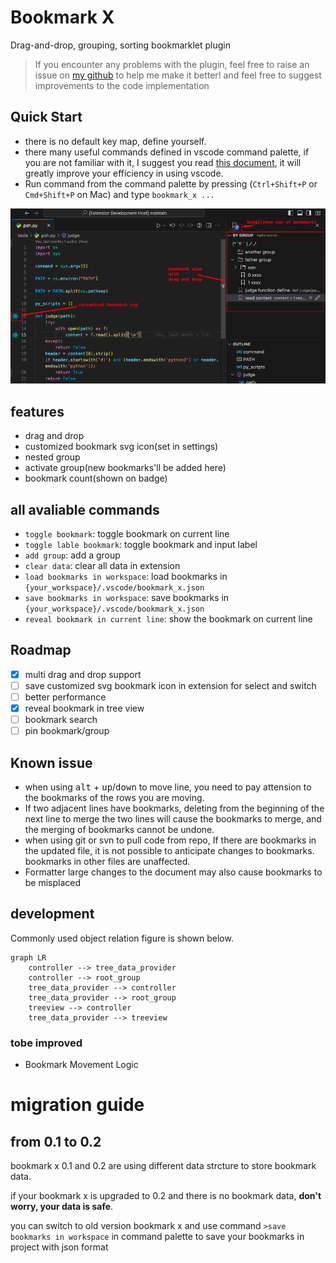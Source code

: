 # Bookmark X

Drag-and-drop, grouping, sorting bookmarklet plugin

> If you encounter any problems with the plugin, feel free to raise an issue on [my github](https://github.com/tommyme/vscode_bookmark_x) to help me make it better!
> and feel free to suggest improvements to the code implementation

## Quick Start
- there is no default key map, define yourself.
- there many useful commands defined in vscode command palette, if you are not familiar with it, I suggest you read [this document](https://code.visualstudio.com/docs/getstarted/userinterface#_command-palette), it will greatly improve your efficiency in using vscode.
- Run command from the command palette by pressing (`Ctrl+Shift+P` or `Cmd+Shift+P` on Mac) and type `bookmark_x ...`

![](./resources/readme/example1.png)

## features
- drag and drop
- customized bookmark svg icon(set in settings)
- nested group
- activate group(new bookmarks'll be added here)
- bookmark count(shown on badge)

## all avaliable commands
- `toggle bookmark`: toggle bookmark on current line
- `toggle lable bookmark`: toggle bookmark and input label
- `add group`: add a group
- `clear data`: clear all data in extension
- `load bookmarks in workspace`: load bookmarks in `{your_workspace}/.vscode/bookmark_x.json`
- `save bookmarks in workspace`: save bookmarks in `{your_workspace}/.vscode/bookmark_x.json`
- `reveal bookmark in current line`: show the bookmark on current line

## Roadmap
- [x] multi drag and drop support
- [ ] save customized svg bookmark icon in extension for select and switch
- [ ] better performance
- [x] reveal bookmark in tree view
- [ ] bookmark search
- [ ] pin bookmark/group

## Known issue
- when using <kbd>alt</kbd> + <kbd>up</kbd>/<kbd>down</kbd> to move line, you need to pay attension to the bookmarks of the rows you are moving.
- If two adjacent lines have bookmarks, deleting from the beginning of the next line to merge the two lines will cause the bookmarks to merge, and the merging of bookmarks cannot be undone.
- when using git or svn to pull code from repo, If there are bookmarks in the updated file, it is not possible to anticipate changes to bookmarks. bookmarks in other files are unaffected.
- Formatter large changes to the document may also cause bookmarks to be misplaced

## development

Commonly used object relation figure is shown below.
```mermaid
graph LR
	controller --> tree_data_provider
	controller --> root_group
    tree_data_provider --> controller
    tree_data_provider --> root_group
    treeview --> controller
    tree_data_provider --> treeview
```

### tobe improved
- Bookmark Movement Logic

# migration guide
## from 0.1 to 0.2

bookmark x 0.1 and 0.2 are using different data strcture to store bookmark data.

if your bookmark x is upgraded to 0.2 and there is no bookmark data, **don't worry, your data is safe**.

you can switch to old version bookmark x and use command `>save bookmarks in workspace` in command palette to save your bookmarks in project with json format